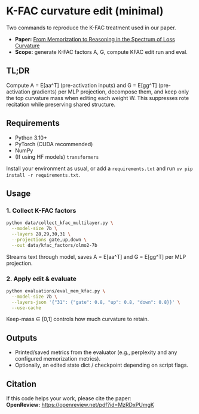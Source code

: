 # K-FAC curvature edit (minimal)

Two commands to reproduce the K-FAC treatment used in our paper.

- **Paper:** [From Memorization to Reasoning in the Spectrum of Loss Curvature](https://openreview.net/pdf?id=MzRDxPUmgK)
- **Scope:** generate K-FAC factors A, G, compute KFAC edit run and eval.

## TL;DR
Compute A = E[aa^T] (pre-activation inputs) and G = E[gg^T] (pre-activation gradients) per MLP projection, decompose them, and keep only the top curvature mass when editing each weight W. This suppresses rote recitation while preserving shared structure.


## Requirements

- Python 3.10+
- PyTorch (CUDA recommended)
- NumPy
- (If using HF models) `transformers`

Install your environment as usual, or add a `requirements.txt` and run `uv pip install -r requirements.txt`.

## Usage

### 1. Collect K-FAC factors
```bash
python data/collect_kfac_multilayer.py \
  --model-size 7b \
  --layers 28,29,30,31 \
  --projections gate,up,down \
  --out data/kfac_factors/olmo2-7b
```
Streams text through model, saves A = E[aa^T] and G = E[gg^T] per MLP projection.

### 2. Apply edit & evaluate  
```bash
python evaluations/eval_mem_kfac.py \
  --model-size 7b \
  --layers-json '{"31": {"gate": 0.8, "up": 0.8, "down": 0.8}}' \
  --use-cache
```
Keep-mass ∈ [0,1] controls how much curvature to retain.

## Outputs

- Printed/saved metrics from the evaluator (e.g., perplexity and any configured memorization metrics).
- Optionally, an edited state dict / checkpoint depending on script flags.

## Citation

If this code helps your work, please cite the paper:  
**OpenReview:** https://openreview.net/pdf?id=MzRDxPUmgK
